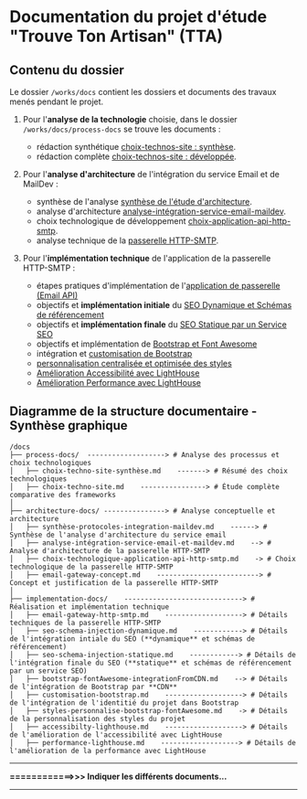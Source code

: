 # Documentation du projet d'étude "Trouve Ton Artisan" (TTA)

## Contenu du dossier

Le dossier `/works/docs` contient les dossiers et documents des travaux menés pendant le projet.

1. Pour l'**analyse de la technologie** choisie, dans le dossier `/works/docs/process-docs` se trouve les documents :

   - rédaction synthétique [choix-technos-site : synthèse](./process-docs/Choix-technos-site-synthèse.md).
   - rédaction complète [choix-technos-site : développée](./process-docs/choix-technos-site.md).

2. Pour l'**analyse d'architecture** de l'intégration du service Email et de MailDev :

   - synthèse de l'analyse [synthèse de l'étude d'architecture](./architecture-docs/synthèse-protocoles-integration-maildev.md).
   - analyse d'architecture [analyse-intégration-service-email-maildev](./architecture-docs/analyse-intégration-service-email-et-mailddev.md).
   - choix technologique de développement [choix-application-api-http-smtp](./architecture-docs/choix-technologie-application-api-http-smtp.md).
   - analyse technique de la [passerelle HTTP-SMTP](./architecture-docs/email-gateway-concept.md).

3. Pour l'**implémentation technique** de l'application de la passerelle HTTP-SMTP :

   - étapes pratiques d'implémentation de l'[application de passerelle (Email API)](./implementation-docs/email-gateway-http-smtp.md)
   - objectifs et **implémentation initiale** du [SEO Dynamique et Schémas de référencement](./implementation-docs/seo-schema-injection-dynamique.md)
   - objectifs et **implémentation finale** du [SEO Statique par un Service SEO](./implementation-docs/seo-schema-injection-statique.md)
   - objectifs et implémentation de [Bootstrap et Font Awesome](./implementation-docs/boostrap-fontAwesome-integrationFromCDN.md)
   - intégration et [customisation de Bootstrap](./implementation-docs/customisation-bootstrap.md)
   - [personnalisation centralisée et optimisée des styles](./implementation-docs/styles-personnalise-bootstrap-fontAwesome.md)
   - [Amélioration Accessibilité avec LightHouse](./implementation-docs/accessibility-lighthouse.md)
   - [Amélioration Performance avec LightHouse](./implementation-docs/performance-lighthouse.md)

## Diagramme de la structure documentaire - Synthèse graphique

``` plaintext
/docs
├── process-docs/  -------------------> # Analyse des processus et choix technologiques
│   ├── choix-techno-site-synthèse.md    -------> # Résumé des choix technologiques
│   ├── choix-techno-site.md    ----------------> # Étude complète comparative des frameworks
│
├── architecture-docs/ ---------------> # Analyse conceptuelle et architecture
│   ├── synthèse-protocoles-integration-maildev.md    ------> # Synthèse de l'analyse d'architecture du service email
│   ├── analyse-intégration-service-email-et-maildev.md    --> # Analyse d'architecture de la passerelle HTTP-SMTP
│   ├── choix-technologique-application-api-http-smtp.md    -> # Choix technologique de la passerelle HTTP-SMTP
│   ├── email-gateway-concept.md    -------------------------> # Concept et justification de la passerelle HTTP-SMTP
│
├── implementation-docs/    -----------------------------> # Réalisation et implémentation technique
│   ├── email-gateway-http-smtp.md    -------------------> # Détails techniques de la passerelle HTTP-SMTP
│   ├── seo-schema-injection-dynamique.md    ------------> # Détails de l'intégration intiale du SEO (**dynamique** et schémas de référencement)
│   ├── seo-schema-injection-statique.md    ------------> # Détails de l'intégration finale du SEO (**statique** et schémas de référencement par un service SEO)
│   ├── bootstrap-fontAwesome-integrationFromCDN.md    --> # Détails de l'intégration de Bootstrap par **CDN**
│   ├── customisation-bootstrap.md    -------------------> # Détails de l'intégration de l'identitié du projet dans Bootstrap
│   ├── styles-personnalise-bootstrap-fontAwesome.md    -> # Détails de la personnalisation des styles du projet
│   ├── accessibilty-lighthouse.md    -------------------> # Détails de l'amélioration de l'accessibilité avec LightHouse
│   ├── performance-lighthouse.md    -------------------> # Détails de l'amélioration de la performance avec LightHouse
```

---

**============>>>   Indiquer les différents documents...**

---

